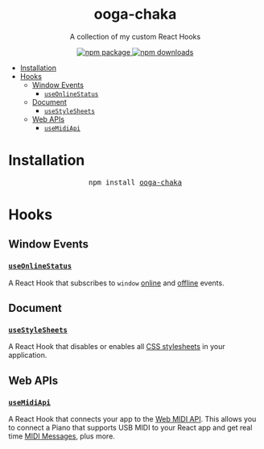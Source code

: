 <div align="center">
<br />
<br />
<h1>ooga-chaka</h1>
<p>A collection of my custom React Hooks</p>
<a href="https://www.npmjs.com/package/ooga-chaka">
<img src="https://img.shields.io/npm/v/ooga-chaka" alt="npm package" />
</a>
<a href="https://www.npmjs.com/package/ooga-chaka">
<img src="https://img.shields.io/npm/dt/ooga-chaka" alt="npm downloads" />
</a>
</div>

- [Installation](#installation)
- [Hooks](#hooks)
  - [Window Events](#window-events)
    - [`useOnlineStatus`](#useonlinestatus)
  - [Document](#document)
    - [`useStyleSheets`](#usestylesheets)
  - [Web APIs](#web-apis)
    - [`useMidiApi`](#usemidiapi)

# Installation

<pre align="center">npm install <a href="https://www.npmjs.com/package/ooga-chaka">ooga-chaka</a></pre>

# Hooks

## Window Events

### [`useOnlineStatus`](https://github.com/heystevegray/ooga-chaka/blob/master/src/docs/useOnlineStatus.md)

A React Hook that subscribes to `window` [online](https://developer.mozilla.org/en-US/docs/Web/API/Window/online_event) and [offline](https://developer.mozilla.org/en-US/docs/Web/API/Window/offline_event) events.

## Document

### [`useStyleSheets`](https://github.com/heystevegray/ooga-chaka/blob/master/src/docs/useStyleSheets.md)

A React Hook that disables or enables all [CSS stylesheets](https://developer.mozilla.org/en-US/docs/Web/API/CSSStyleSheet) in your application.

## Web APIs

### [`useMidiApi`](https://github.com/heystevegray/ooga-chaka/blob/master/src/docs/useMidiApi.md)

A React Hook that connects your app to the [Web MIDI API](https://webaudio.github.io/web-midi-api/). This allows you to connect a Piano that supports USB MIDI to your React app and get real time [MIDI Messages](https://developer.mozilla.org/en-US/docs/Web/API/MIDIMessageEvent), plus more.
